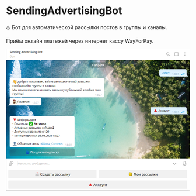 # SendingAdvertisingBot
♨️ Бот для автоматической рассылки постов в группы и каналы.

Приём онлайн платежей через интернет кассу WayForPay.

![screen](https://github.com/LexaCoronos/SendingAdvertisingBot/blob/master/screen.PNG)
